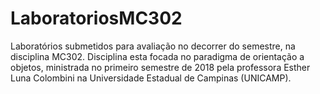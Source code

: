 # LaboratoriosMC302
Laboratórios submetidos para avaliação no decorrer do semestre, na disciplina MC302. Disciplina esta focada no paradigma de orientação a objetos, ministrada no primeiro semestre de 2018 pela professora Esther Luna Colombini na Universidade Estadual de Campinas (UNICAMP).
